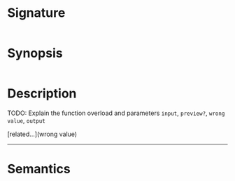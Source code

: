 # Signature
```vikid-signature
```

# Synopsis
```vikid-synopsis
```

# Description
TODO: Explain the function overload and parameters `input`, `preview?`, `wrong value`, `output`

[related...](wrong value)

----
# Semantics